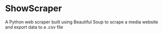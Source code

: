# ShowScraper
A Python web scraper built using Beautiful Soup to scrape a media website and export data to a .csv file
